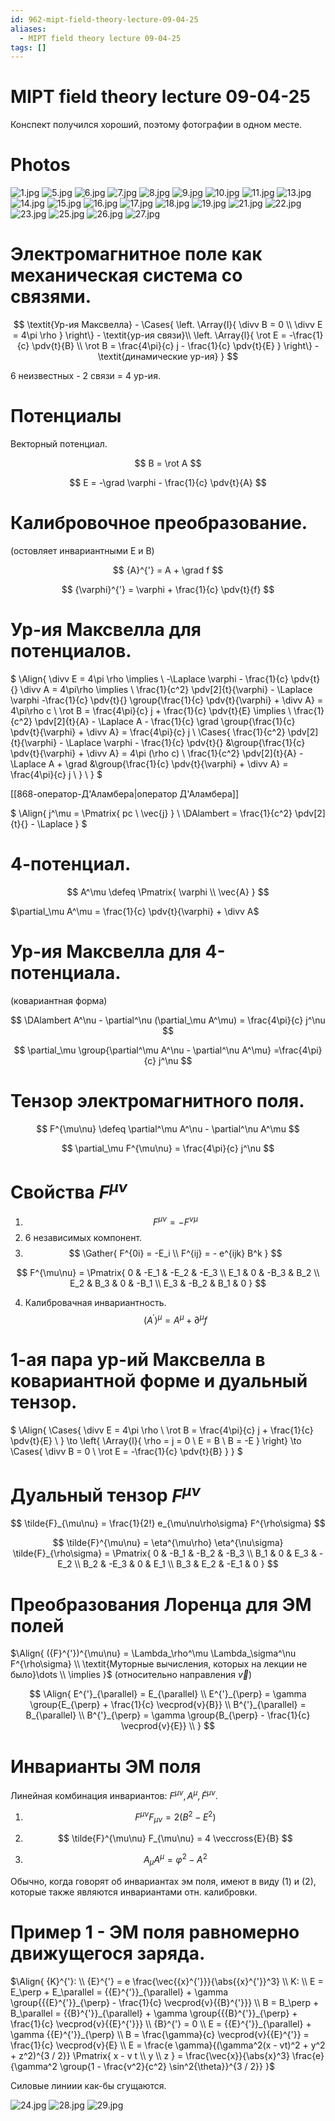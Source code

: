 ```yaml
---
id: 962-mipt-field-theory-lecture-09-04-25
aliases:
  - MIPT field theory lecture 09-04-25
tags: []
---
```


# MIPT field theory lecture 09-04-25

Конспект получился хороший, поэтому фотографии в одном месте.

# Photos

![1.jpg](assets/imgs/09-04-25_10-45-35_830_IMG_20250409_090816.jpg)
![5.jpg](assets/imgs/09-04-25_10-45-35_916_IMG_20250409_090958.jpg)
![6.jpg](assets/imgs/09-04-25_10-45-35_730_IMG_20250409_091124.jpg)
![7.jpg](assets/imgs/09-04-25_10-45-35_458_IMG_20250409_091350.jpg)
![8.jpg](assets/imgs/09-04-25_10-45-35_704_IMG_20250409_091354.jpg)
![9.jpg](assets/imgs/09-04-25_10-45-36_635_IMG_20250409_092415.jpg)
![10.jpg](assets/imgs/09-04-25_10-45-36_765_IMG_20250409_092429.jpg)
![11.jpg](assets/imgs/09-04-25_10-45-36_115_IMG_20250409_092446.jpg)
![13.jpg](assets/imgs/09-04-25_10-45-36_733_IMG_20250409_092731.jpg)
![14.jpg](assets/imgs/09-04-25_10-45-36_869_IMG_20250409_092936.jpg)
![15.jpg](assets/imgs/09-04-25_10-45-36_116_IMG_20250409_093931.jpg)
![16.jpg](assets/imgs/09-04-25_10-45-36_109_IMG_20250409_093937.jpg)
![17.jpg](assets/imgs/09-04-25_10-45-36_072_IMG_20250409_094439.jpg)
![18.jpg](assets/imgs/09-04-25_10-45-36_111_IMG_20250409_094909.jpg)
![19.jpg](assets/imgs/09-04-25_10-45-36_155_IMG_20250409_095423.jpg)
![21.jpg](assets/imgs/09-04-25_10-45-36_270_IMG_20250409_095539.jpg)
![22.jpg](assets/imgs/09-04-25_10-45-36_133_IMG_20250409_100401.jpg)
![23.jpg](assets/imgs/09-04-25_10-45-36_075_IMG_20250409_100802.jpg)
![25.jpg](assets/imgs/09-04-25_10-45-36_699_IMG_20250409_101834.jpg)
![26.jpg](assets/imgs/09-04-25_10-45-36_296_IMG_20250409_101839.jpg)
![27.jpg](assets/imgs/09-04-25_10-45-36_369_IMG_20250409_102032.jpg)

# Электромагнитное поле как механическая система со связями.

$$
\textit{Ур-ия Максвелла} - \Cases{
\left.
\Array{l}{
\divv B = 0 \\
\divv E = 4\pi \rho
}
\right\} - \textit{ур-ия связи}\\
\left.
\Array{l}{
\rot E = -\frac{1}{c} \pdv{t}{B} \\
\rot B = \frac{4\pi}{c} j - \frac{1}{c} \pdv{t}{E}
}
\right\} - \textit{динамические ур-ия}
}
$$

6 неизвестных - 2 связи = 4 ур-ия.

# Потенциалы

Векторный потенциал.

$$
B = \rot A
$$

$$
E = -\grad \varphi - \frac{1}{c} \pdv{t}{A}
$$

# Калибровочное преобразование.

(остовляет инвариантными E и B)

$$
{A}^{'} = A + \grad f
$$

$$
{\varphi}^{'} = \varphi + \frac{1}{c} \pdv{t}{f}
$$

# Ур-ия Максвелла для потенциалов.

$
\Align{
\divv E = 4\pi \rho \implies \\
-\Laplace \varphi - \frac{1}{c} \pdv{t}{} \divv A = 4\pi\rho \implies \\
\frac{1}{c^2} \pdv[2]{t}{\varphi} - \Laplace \varphi -\frac{1}{c} 
\pdv{t}{} \group{\frac{1}{c} \pdv{t}{\varphi} + \divv A} = 
4\pi\rho c \\
\rot B = \frac{4\pi}{c} j + \frac{1}{c} \pdv{t}{E} \implies \\
\frac{1}{c^2} \pdv[2]{t}{A} - \Laplace A - \frac{1}{c} 
\grad \group{\frac{1}{c} \pdv{t}{\varphi} + \divv A} = 
\frac{4\pi}{c} j \\
\Cases{
\frac{1}{c^2} \pdv[2]{t}{\varphi} - \Laplace \varphi -
\frac{1}{c} \pdv{t}{} &\group{\frac{1}{c} \pdv{t}{\varphi} + \divv A} = 
4\pi (\rho c) \\
\frac{1}{c^2} \pdv[2]{t}{A} - \Laplace A +
\grad &\group{\frac{1}{c} \pdv{t}{\varphi} + \divv A} = 
\frac{4\pi}{c} j \\
} \\
}
$

[[868-оператор-Д'Аламбера|оператор Д'Аламбера]]

$
\Align{
j^\mu = \Pmatrix{
pc \\
\vec{j}
} \\
\DAlambert = \frac{1}{c^2} \pdv[2]{t}{} - \Laplace
}
$

# 4-потенциал.

$$
A^\mu \defeq \Pmatrix{
\varphi \\
\vec{A}
}
$$

$\partial_\mu A^\mu = \frac{1}{c} \pdv{t}{\varphi} + \divv A$

# Ур-ия Максвелла для 4-потенциала.

(ковариантная форма)

$$
\DAlambert A^\nu - \partial^\nu (\partial_\mu A^\mu) = \frac{4\pi}{c} j^\nu
$$

$$
\partial_\mu \group{\partial^\mu A^\nu - \partial^\nu A^\mu} =\frac{4\pi}{c} j^\nu
$$

# Тензор электромагнитного поля.

$$
F^{\mu\nu} \defeq \partial^\mu A^\nu - \partial^\nu A^\mu
$$

$$
\partial_\mu F^{\mu\nu} = \frac{4\pi}{c} j^\nu
$$

# Свойства $F^{\mu\nu}$

1.  $$
    F^{\mu\nu} = -F^{\nu\mu}
    $$
2.  6 независимых компонент.
3.  $$
    \Gather{
    F^{0i} = -E_i \\
    F^{ij} = - e^{ijk} B^k
    }
    $$

$$
F^{\mu\nu} = \Pmatrix{
0 & -E_1 & -E_2 & -E_3 \\
E_1 & 0 & -B_3 & B_2 \\
E_2 & B_3 & 0 & -B_1 \\
E_3 & -B_2 & B_1 & 0
}
$$

4. Калибровачная инвариантность.
   $$
   ({A}^{'})^{\mu} = A^\mu + \partial^\mu f
   $$

# 1-ая пара ур-ий Максвелла в ковариантной форме и дуальный тензор.

$
\Align{
\Cases{
\divv E = 4\pi \rho \\
\rot B = \frac{4\pi}{c} j + \frac{1}{c} \pdv{t}{E} \\
} \to 
\left\{
\Array{l}{
\rho = j = 0 \\
E = B \\
B = -E
}
\right\} \to 
\Cases{
\divv B = 0 \\
\rot E = -\frac{1}{c} \pdv{t}{B}
}
}
$

# Дуальный тензор $F^{\mu\nu}$

$$
\tilde{F}_{\mu\nu} = \frac{1}{2!} e_{\mu\nu\rho\sigma} F^{\rho\sigma}
$$

$$
\tilde{F}^{\mu\nu} = \eta^{\mu\rho} \eta^{\nu\sigma} \tilde{F}_{\rho\sigma} = \Pmatrix{
0 & -B_1 & -B_2 & -B_3 \\
B_1 & 0 & E_3 & -E_2 \\
B_2 & -E_3 & 0 & E_1 \\
B_3 & E_2 & -E_1 & 0
}
$$

# Преобразования Лоренца для ЭМ полей

$\Align{
({F}^{'})^{\mu\nu} = \Lambda_\rho^\mu \Lambda_\sigma^\nu F^{\rho\sigma} \\
\textit{Муторные вычисления, которых на лекции не было}\dots \\
\implies
}$
(относительно направления $\vec{v}$)

$$
\Align{
E^{'}_{\parallel} = E_{\parallel} \\
E^{'}_{\perp} = \gamma \group{E_{\perp} + \frac{1}{c} \vecprod{v}{B}} \\
B^{'}_{\parallel} = B_{\parallel} \\
B^{'}_{\perp} = \gamma \group{B_{\perp} - \frac{1}{c} \vecprod{v}{E}} \\
}
$$

# Инварианты ЭМ поля

Линейная комбинация инвариантов: $F^{\mu\nu}, A^\mu, \tilde{F}^{\mu\nu}$.

1. $$
   F^{\mu\nu} F_{\mu\nu} = 2 (B^2 - E^2)
   $$
2. $$
   \tilde{F}^{\mu\nu} F_{\mu\nu} = 4 \veccross{E}{B}
   $$

3. $$
   A_\mu A^\mu = \varphi^2 - A^2
   $$

Обычно, когда говорят об инвариантах эм поля, имеют в виду (1) и (2), которые также являются инвариантами отн. калибровки.

# Пример 1 - ЭМ поля равномерно движущегося заряда.

$\Align{
{K}^{'}: \\
{E}^{'} = e \frac{\vec{{x}^{'}}}{\abs{{x}^{'}}^3} \\
K: \\
E = E_\perp + E_\parallel = 
{{E}^{'}}_{\parallel} + \gamma \group{{{E}^{'}}_{\perp} - \frac{1}{c} \vecprod{v}{{B}^{'}}} \\
B = B_\perp + B_\parallel =
{{B}^{'}}_{\parallel} + \gamma \group{{{B}^{'}}_{\perp} + \frac{1}{c} \vecprod{v}{{E}^{'}}} \\
{B}^{'} = 0 \\
E = {{E}^{'}}_{\parallel} + \gamma {{E}^{'}}_{\perp} \\
B = \frac{\gamma}{c} \vecprod{v}{{E}^{'}} = \frac{1}{c} \vecprod{v}{E} \\
E = \frac{e \gamma}{(\gamma^2(x - vt)^2 + y^2 + z^2)^{3 / 2}} \Pmatrix{
x - v t \\
y \\
z
} = 
\frac{\vec{x}}{\abs{x}^3} \frac{e}{\gamma^2 \group{1 - \frac{v^2}{c^2} \sin^2{\theta}}^{3 / 2}}
}$

Силовые линиии как-бы сгущаются.

![24.jpg](assets/imgs/09-04-25_10-45-36_932_IMG_20250409_101201.jpg)
![28.jpg](assets/imgs/09-04-25_10-45-36_166_IMG_20250409_102611.jpg)
![29.jpg](assets/imgs/09-04-25_10-45-36_475_IMG_20250409_102750.jpg)
